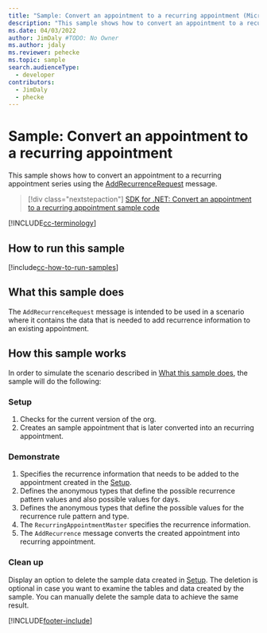 ```yaml
---
title: "Sample: Convert an appointment to a recurring appointment (Microsoft Dataverse) | Microsoft Docs" # Intent and product brand in a unique string of 43-59 chars including spaces
description: "This sample shows how to convert an appointment to a recurring appointment series" # 115-145 characters including spaces. This abstract displays in the search result.
ms.date: 04/03/2022
author: JimDaly #TODO: No Owner
ms.author: jdaly
ms.reviewer: pehecke
ms.topic: sample
search.audienceType:
  - developer
contributors:
  - JimDaly
  - phecke
---
```


# Sample: Convert an appointment to a recurring appointment

This sample shows how to convert an appointment to a recurring appointment series using the [AddRecurrenceRequest](/dotnet/api/microsoft.crm.sdk.messages.addrecurrencerequest) message.

> [!div class="nextstepaction"]
> [SDK for .NET: Convert an appointment to a recurring appointment sample code](https://github.com/microsoft/PowerApps-Samples/tree/master/dataverse/orgsvc/C%23/ConvertToRecurring)

[!INCLUDE[cc-terminology](../../includes/cc-terminology.md)]

## How to run this sample

[!include[cc-how-to-run-samples](../../includes/cc-how-to-run-samples.md)]

## What this sample does

The `AddRecurrenceRequest` message is intended to be used in a scenario where it contains the data that is needed to add recurrence information to an existing appointment.

## How this sample works

In order to simulate the scenario described in [What this sample does](#what-this-sample-does), the sample will do the following:

### Setup

1. Checks for the current version of the org.
1. Creates an sample appointment that is later converted into an recurring appointment.

### Demonstrate

1. Specifies the recurrence information that needs to be added to the appointment created in the [Setup](#setup).
2. Defines the anonymous types that define the possible recurrence pattern values and also possible values for days.
3. Defines the anonymous types that define the possible values for the recurrence rule pattern and type.
4. The `RecurringAppointmentMaster` specifies the recurrence information.
5. The `AddRecurrence` message converts the created appointment into recurring appointment.

### Clean up

Display an option to delete the sample data created in [Setup](#setup). The deletion is optional in case you want to examine the tables and data created by the sample. You can manually delete the sample data to achieve the same result.

[!INCLUDE[footer-include](../../../../includes/footer-banner.md)]
